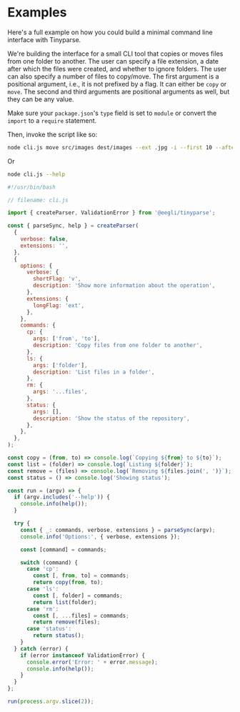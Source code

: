 # Examples

Here's a full example on how you could build a minimal command line interface with Tinyparse.

We're building the interface for a small CLI tool that copies or moves files from one folder to another. The user can specify a file extension, a date after which the files were created, and whether to ignore folders. The user can also specify a number of files to copy/move. The first argument is a positional argument, i.e., it is not prefixed by a flag. It can either be `copy` or `move`. The second and third arguments are positional arguments as well, but they can be any value.

Make sure your `package.json`'s `type` field is set to `module` or convert the `import` to a `require` statement.

Then, invoke the script like so:

```bash
node cli.js move src/images dest/images --ext .jpg -i --first 10 --after 2018
```

Or

```bash
node cli.js --help
```

```js
#!/usr/bin/bash

// filename: cli.js

import { createParser, ValidationError } from '@eegli/tinyparse';

const { parseSync, help } = createParser(
  {
    verbose: false,
    extensions: '',
  },
  {
    options: {
      verbose: {
        shortFlag: 'v',
        description: 'Show more information about the operation',
      },
      extensions: {
        longFlag: 'ext',
      },
    },
    commands: {
      cp: {
        args: ['from', 'to'],
        description: 'Copy files from one folder to another',
      },
      ls: {
        args: ['folder'],
        description: 'List files in a folder',
      },
      rm: {
        args: '...files',
      },
      status: {
        args: [],
        description: 'Show the status of the repository',
      },
    },
  },
);

const copy = (from, to) => console.log(`Copying ${from} to ${to}`);
const list = (folder) => console.log(`Listing ${folder}`);
const remove = (files) => console.log(`Removing ${files.join(', ')}`);
const status = () => console.log('Showing status');

const run = (argv) => {
  if (argv.includes('--help')) {
    console.info(help());
  }

  try {
    const { _: commands, verbose, extensions } = parseSync(argv);
    console.info('Options:', { verbose, extensions });

    const [command] = commands;

    switch (command) {
      case 'cp':
        const [, from, to] = commands;
        return copy(from, to);
      case 'ls':
        const [, folder] = commands;
        return list(folder);
      case 'rm':
        const [, ...files] = commands;
        return remove(files);
      case 'status':
        return status();
    }
  } catch (error) {
    if (error instanceof ValidationError) {
      console.error('Error: ' + error.message);
      console.info(help());
    }
  }
};

run(process.argv.slice(2));
```
